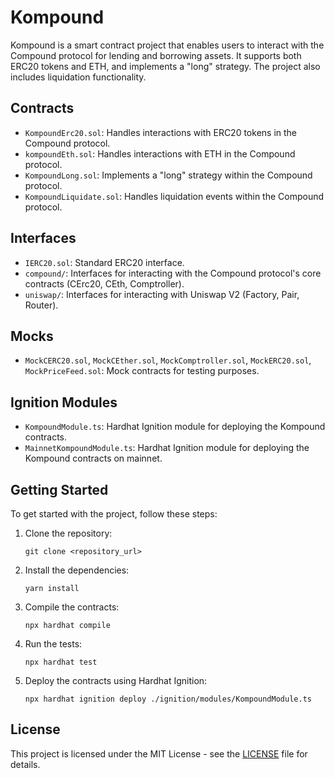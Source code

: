 # Kompound

Kompound is a smart contract project that enables users to interact with the Compound protocol for lending and borrowing assets. It supports both ERC20 tokens and ETH, and implements a "long" strategy. The project also includes liquidation functionality.

## Contracts

- `KompoundErc20.sol`: Handles interactions with ERC20 tokens in the Compound protocol.
- `kompoundEth.sol`: Handles interactions with ETH in the Compound protocol.
- `KompoundLong.sol`: Implements a "long" strategy within the Compound protocol.
- `KompoundLiquidate.sol`: Handles liquidation events within the Compound protocol.

## Interfaces

- `IERC20.sol`: Standard ERC20 interface.
- `compound/`: Interfaces for interacting with the Compound protocol's core contracts (CErc20, CEth, Comptroller).
- `uniswap/`: Interfaces for interacting with Uniswap V2 (Factory, Pair, Router).

## Mocks

- `MockCERC20.sol`, `MockCEther.sol`, `MockComptroller.sol`, `MockERC20.sol`, `MockPriceFeed.sol`: Mock contracts for testing purposes.

## Ignition Modules

- `KompoundModule.ts`: Hardhat Ignition module for deploying the Kompound contracts.
- `MainnetKompoundModule.ts`: Hardhat Ignition module for deploying the Kompound contracts on mainnet.

## Getting Started

To get started with the project, follow these steps:

1.  Clone the repository:

    ```shell
    git clone <repository_url>
    ```

2.  Install the dependencies:

    ```shell
    yarn install
    ```

3.  Compile the contracts:

    ```shell
    npx hardhat compile
    ```

4.  Run the tests:

    ```shell
    npx hardhat test
    ```

5.  Deploy the contracts using Hardhat Ignition:

    ```shell
    npx hardhat ignition deploy ./ignition/modules/KompoundModule.ts
    ```

## License

This project is licensed under the MIT License - see the [LICENSE](LICENSE) file for details.
